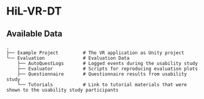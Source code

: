 # HiL-VR-DT

## Available Data

    .
    ├── Example Project         # The VR application as Unity project
    └── Evaluation              # Evaluation Data
        ├── AutoQuestLogs       # Logged events during the usability study
        ├── Evaluator           # Scripts for reproducing evaluation plots
        ├── Questionnaire       # Questionnaire results from usability study
        └── Tutorials           # Link to tutorial materials that were shown to the usability study participants
    
